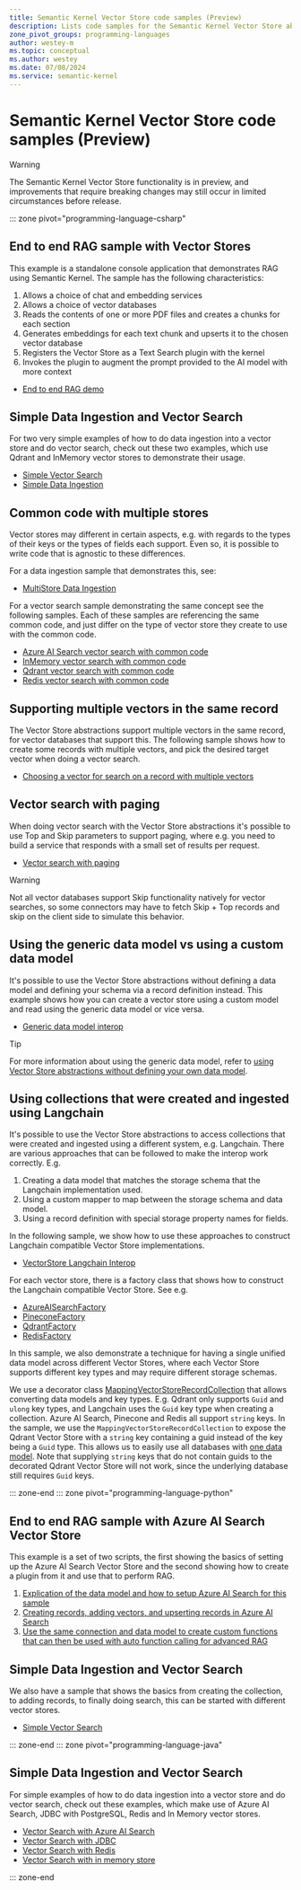 ```yaml
---
title: Semantic Kernel Vector Store code samples (Preview)
description: Lists code samples for the Semantic Kernel Vector Store abstractions and implementations
zone_pivot_groups: programming-languages
author: westey-m
ms.topic: conceptual
ms.author: westey
ms.date: 07/08/2024
ms.service: semantic-kernel
---
```

# Semantic Kernel Vector Store code samples (Preview)

> [!WARNING]
> The Semantic Kernel Vector Store functionality is in preview, and improvements that require breaking changes may still occur in limited circumstances before release.

::: zone pivot="programming-language-csharp"

## End to end RAG sample with Vector Stores

This example is a standalone console application that demonstrates RAG using Semantic Kernel. The sample has the following characteristics:

1. Allows a choice of chat and embedding services
1. Allows a choice of vector databases
1. Reads the contents of one or more PDF files and creates a chunks for each section
1. Generates embeddings for each text chunk and upserts it to the chosen vector database
1. Registers the Vector Store as a Text Search plugin with the kernel
1. Invokes the plugin to augment the prompt provided to the AI model with more context

- [End to end RAG demo](https://github.com/microsoft/semantic-kernel/blob/main/dotnet/samples/Demos/VectorStoreRAG/README.md)

## Simple Data Ingestion and Vector Search

For two very simple examples of how to do data ingestion into a vector store and do vector search, check out these
two examples, which use Qdrant and InMemory vector stores to demonstrate their usage.

- [Simple Vector Search](https://github.com/microsoft/semantic-kernel/blob/main/dotnet/samples/Concepts/Memory/VectorStore_VectorSearch_Simple.cs)
- [Simple Data Ingestion](https://github.com/microsoft/semantic-kernel/blob/main/dotnet/samples/Concepts/Memory/VectorStore_DataIngestion_Simple.cs)

## Common code with multiple stores

Vector stores may different in certain aspects, e.g. with regards to the types of their keys or the types of fields each support.
Even so, it is possible to write code that is agnostic to these differences.

For a data ingestion sample that demonstrates this, see:
- [MultiStore Data Ingestion](https://github.com/microsoft/semantic-kernel/blob/main/dotnet/samples/Concepts/Memory/VectorStore_DataIngestion_MultiStore.cs)

For a vector search sample demonstrating the same concept see the following samples.
Each of these samples are referencing the same common code, and just differ on the type of
vector store they create to use with the common code.

- [Azure AI Search vector search with common code](https://github.com/microsoft/semantic-kernel/blob/main/dotnet/samples/Concepts/Memory/VectorStore_VectorSearch_MultiStore_AzureAISearch.cs)
- [InMemory vector search with common code](https://github.com/microsoft/semantic-kernel/blob/main/dotnet/samples/Concepts/Memory/VectorStore_VectorSearch_MultiStore_InMemory.cs)
- [Qdrant vector search with common code](https://github.com/microsoft/semantic-kernel/blob/main/dotnet/samples/Concepts/Memory/VectorStore_VectorSearch_MultiStore_Qdrant.cs)
- [Redis vector search with common code](https://github.com/microsoft/semantic-kernel/blob/main/dotnet/samples/Concepts/Memory/VectorStore_VectorSearch_MultiStore_Redis.cs)

## Supporting multiple vectors in the same record

The Vector Store abstractions support multiple vectors in the same record, for vector databases that support this.
The following sample shows how to create some records with multiple vectors, and pick the desired target vector
when doing a vector search.

- [Choosing a vector for search on a record with multiple vectors](https://github.com/microsoft/semantic-kernel/blob/main/dotnet/samples/Concepts/Memory/VectorStore_VectorSearch_MultiVector.cs)

## Vector search with paging

When doing vector search with the Vector Store abstractions it's possible to use Top and Skip parameters to support paging, where e.g.
you need to build a service that responds with a small set of results per request.

- [Vector search with paging](https://github.com/microsoft/semantic-kernel/blob/main/dotnet/samples/Concepts/Memory/VectorStore_VectorSearch_Paging.cs)

> [!WARNING]
> Not all vector databases support Skip functionality natively for vector searches, so some connectors may have to fetch Skip + Top records and skip
> on the client side to simulate this behavior.

## Using the generic data model vs using a custom data model

It's possible to use the Vector Store abstractions without defining a data model and defining your schema via a record definition instead.
This example shows how you can create a vector store using a custom model and read using the generic data model or vice versa.

- [Generic data model interop](https://github.com/microsoft/semantic-kernel/blob/main/dotnet/samples/Concepts/Memory/VectorStore_GenericDataModel_Interop.cs)

> [!TIP]
> For more information about using the generic data model, refer to [using Vector Store abstractions without defining your own data model](./generic-data-model.md).

## Using collections that were created and ingested using Langchain

It's possible to use the Vector Store abstractions to access collections that were created and ingested using a different system, e.g. Langchain.
There are various approaches that can be followed to make the interop work correctly. E.g.

1. Creating a data model that matches the storage schema that the Langchain implementation used.
1. Using a custom mapper to map between the storage schema and data model.
1. Using a record definition with special storage property names for fields.

In the following sample, we show how to use these approaches to construct Langchain compatible Vector Store implementations.

- [VectorStore Langchain Interop](https://github.com/microsoft/semantic-kernel/blob/main/dotnet/samples/Concepts/Memory/VectorStore_Langchain_Interop.cs)

For each vector store, there is a factory class that shows how to construct the Langchain compatible Vector Store. See e.g.

- [AzureAISearchFactory](https://github.com/microsoft/semantic-kernel/blob/main/dotnet/samples/Concepts/Memory/VectorStoreLangchainInterop/AzureAISearchFactory.cs)
- [PineconeFactory](https://github.com/microsoft/semantic-kernel/blob/main/dotnet/samples/Concepts/Memory/VectorStoreLangchainInterop/PineconeFactory.cs)
- [QdrantFactory](https://github.com/microsoft/semantic-kernel/blob/main/dotnet/samples/Concepts/Memory/VectorStoreLangchainInterop/QdrantFactory.cs)
- [RedisFactory](https://github.com/microsoft/semantic-kernel/blob/main/dotnet/samples/Concepts/Memory/VectorStoreLangchainInterop/RedisFactory.cs)

In this sample, we also demonstrate a technique for having a single unified data model across different Vector Stores, where each Vector Store supports
different key types and may require different storage schemas.

We use a decorator class [MappingVectorStoreRecordCollection](https://github.com/microsoft/semantic-kernel/blob/main/dotnet/samples/Concepts/Memory/VectorStoreLangchainInterop/MappingVectorStoreRecordCollection.cs)
that allows converting data models and key types. E.g. Qdrant only supports `Guid` and `ulong` key types, and Langchain uses the `Guid` key type when creating
a collection. Azure AI Search, Pinecone and Redis all support `string` keys. In the sample, we use the `MappingVectorStoreRecordCollection` to expose the Qdrant
Vector Store with a `string` key containing a guid instead of the key being a `Guid` type. This allows us to easily use all databases with
[one data model](https://github.com/microsoft/semantic-kernel/blob/main/dotnet/samples/Concepts/Memory/VectorStoreLangchainInterop/LangchainDocument.cs).
Note that supplying `string` keys that do not contain guids to the decorated Qdrant Vector Store will not work, since the underlying database still
requires `Guid` keys.

::: zone-end
::: zone pivot="programming-language-python"

## End to end RAG sample with Azure AI Search Vector Store

This example is a set of two scripts, the first showing the basics of setting up the Azure AI Search Vector Store and the second showing how to create a plugin from it and use that to perform RAG.

1. [Explication of the data model and how to setup Azure AI Search for this sample](https://github.com/microsoft/semantic-kernel/blob/main/python/samples/concepts/memory/azure_ai_search_hotel_samples/step_0_data_model.py)
2. [Creating records, adding vectors, and upserting records in Azure AI Search](https://github.com/microsoft/semantic-kernel/blob/main/python/samples/concepts/memory/azure_ai_search_hotel_samples/step_1_interact_with_the_collection.py)
3. [Use the same connection and data model to create custom functions that can then be used with auto function calling for advanced RAG](https://github.com/microsoft/semantic-kernel/blob/main/python/samples/concepts/memory/azure_ai_search_hotel_samples/step_2_use_as_a_plugin.py)

## Simple Data Ingestion and Vector Search

We also have a sample that shows the basics from creating the collection, to adding records, to finally doing search, this can be started with different vector stores.

- [Simple Vector Search](https://github.com/microsoft/semantic-kernel/blob/main/python/samples/concepts/memory/new_memory.py)

::: zone-end
::: zone pivot="programming-language-java"

## Simple Data Ingestion and Vector Search

For simple examples of how to do data ingestion into a vector store and do vector search, check out these examples, which make use of Azure AI Search, JDBC with PostgreSQL, Redis and In Memory vector stores.

- [Vector Search with Azure AI Search](https://github.com/microsoft/semantic-kernel-java/blob/main/samples/semantickernel-concepts/semantickernel-syntax-examples/src/main/java/com/microsoft/semantickernel/samples/syntaxexamples/memory/VectorStoreWithAzureAISearch.java)
- [Vector Search with JDBC](https://github.com/microsoft/semantic-kernel-java/blob/main/samples/semantickernel-concepts/semantickernel-syntax-examples/src/main/java/com/microsoft/semantickernel/samples/syntaxexamples/memory/VectorStoreWithJDBC.java)
- [Vector Search with Redis](https://github.com/microsoft/semantic-kernel-java/blob/main/samples/semantickernel-concepts/semantickernel-syntax-examples/src/main/java/com/microsoft/semantickernel/samples/syntaxexamples/memory/VectorStoreWithRedis.java)
- [Vector Search with in memory store](https://github.com/microsoft/semantic-kernel-java/blob/main/samples/semantickernel-concepts/semantickernel-syntax-examples/src/main/java/com/microsoft/semantickernel/samples/syntaxexamples/memory/InMemoryVolatileVectorStore.java)


::: zone-end

